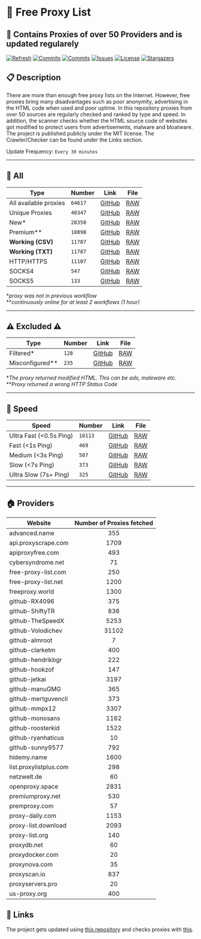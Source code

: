 # 🎉 Free Proxy List 

## 🚀 Contains Proxies of over 50 Providers and is updated regularely

[![Refresh](https://github.com/saschazesiger/Free-Proxies/actions/workflows/update.yml/badge.svg)](https://github.com/saschazesiger/Free-Proxies/actions/workflows/update.yml)
[![Commits](https://img.shields.io/github/last-commit/saschazesiger/Free-Proxies?style=flat&logo=github)](https://github.com/saschazesiger/Free-Proxies/commits/master)
[![Commits](https://img.shields.io/github/commit-activity/w/saschazesiger/Free-Proxies?style=flat&logo=github)](https://github.com/saschazesiger/Free-Proxies/commits/master)
[![Issues](https://img.shields.io/github/issues/saschazesiger/Free-Proxies?style=flat&logo=github)](https://github.com/saschazesiger/Free-Proxies/issues)
[![License](https://img.shields.io/github/license/saschazesiger/Free-Proxies?style=flat&logo=github)](https://github.com/saschazesiger/Free-Proxies/blob/master/LICENSE)
[![Stargazers](https://img.shields.io/github/stars/saschazesiger/Free-Proxies?style=flat&logo=github)](https://github.com/saschazesiger/Free-Proxies/stargazers)

## 📋 Description

There are more than enough free proxy lists on the Internet. However, free proxies bring many disadvantages such as poor anonymity, advertising in the HTML code when used and poor uptime. In this repository proxies from over 50 sources are regularly checked and ranked by type and speed. In addition, the scanner checks whether the HTML source code of websites got modified to protect users from advertisements, malware and bloatware. The project is published publicly under the MIT license. The Crawler/Checker can be found under the Links section.

Update Frequency: ```Every 30 minutes```

-----------------------------------------------------

## 🔎 All

Type | Number | Link | File
--- | --- | --- | ---
All available proxies | ```64617``` | [GitHub](https://github.com/saschazesiger/Free-Proxies/blob/master/proxies/raw.txt) | [RAW](https://raw.githubusercontent.com/saschazesiger/Free-Proxies/master/proxies/raw.txt)
Unique Proxies | ```40347``` | [GitHub](https://github.com/saschazesiger/Free-Proxies/blob/master/proxies/all.txt) | [RAW](https://raw.githubusercontent.com/saschazesiger/Free-Proxies/master/proxies/all.txt)
New* | ```28350``` | [GitHub](https://github.com/saschazesiger/Free-Proxies/blob/master/proxies/new.txt) | [RAW](https://raw.githubusercontent.com/saschazesiger/Free-Proxies/master/proxies/new.txt) 
Premium** | ```10898``` | [GitHub](https://github.com/saschazesiger/Free-Proxies/blob/master/proxies/premium.txt) | [RAW](https://raw.githubusercontent.com/saschazesiger/Free-Proxies/master/proxies/premium.txt)
**Working (CSV)** | ```11787``` | [GitHub](https://github.com/saschazesiger/Free-Proxies/blob/master/proxies/working.csv) | [RAW](https://raw.githubusercontent.com/saschazesiger/Free-Proxies/master/proxies/working.csv)
**Working (TXT)** | ```11787``` | [GitHub](https://github.com/saschazesiger/Free-Proxies/blob/master/proxies/working.txt) | [RAW](https://raw.githubusercontent.com/saschazesiger/Free-Proxies/master/proxies/working.txt)
HTTP/HTTPS | ```11107``` | [GitHub](https://github.com/saschazesiger/Free-Proxies/blob/master/proxies/http.txt) | [RAW](https://raw.githubusercontent.com/saschazesiger/Free-Proxies/master/proxies/http.txt)
SOCKS4 | ```547``` | [GitHub](https://github.com/saschazesiger/Free-Proxies/blob/master/proxies/socks4.txt) | [RAW](https://raw.githubusercontent.com/saschazesiger/Free-Proxies/master/proxies/socks4.txt)
SOCKS5 | ```133``` | [GitHub](https://github.com/saschazesiger/Free-Proxies/blob/master/proxies/socks5.txt) | [RAW](https://raw.githubusercontent.com/saschazesiger/Free-Proxies/master/proxies/socks5.txt) |

**proxy was not in previous workflow*\
***continuously online for at least 2 workflows (1 hour)*

----------------------------------------------------------

## ⚠️ Excluded ⚠️

Type | Number | Link | File
--- | --- | --- | ---
Filtered* | ```128``` | [GitHub](https://github.com/saschazesiger/Free-Proxies/blob/master/proxies/excluded.csv) | [RAW](https://raw.githubusercontent.com/saschazesiger/Free-Proxies/master/proxies/excluded.csv)
Misconfigured** | ```235``` | [GitHub](https://github.com/saschazesiger/Free-Proxies/blob/master/proxies/misconfigured.csv) | [RAW](https://raw.githubusercontent.com/saschazesiger/Free-Proxies/master/proxies/misconfigured.csv) |

**The proxy returned modified HTML. This can be ads, maleware etc.* \
***Proxy returned a wrong HTTP Status Code*

-------------------------------------------------------------

## 🚄 Speed

Speed | Number | Link | File
--- | --- | --- | ---
Ultra Fast (<0.5s Ping) | ```10113``` | [GitHub](https://github.com/saschazesiger/Free-Proxies/blob/master/proxies/ultrafast.txt) | [RAW](https://raw.githubusercontent.com/saschazesiger/Free-Proxies/master/proxies/ultrafast.txt)
Fast (<1s Ping) | ```469``` | [GitHub](https://github.com/saschazesiger/Free-Proxies/blob/master/proxies/fast.txt) | [RAW](https://raw.githubusercontent.com/saschazesiger/Free-Proxies/master/proxies/fast.txt)
Medium (<3s Ping) | ```507``` | [GitHub](https://github.com/saschazesiger/Free-Proxies/blob/master/proxies/medium.txt) | [RAW](https://raw.githubusercontent.com/saschazesiger/Free-Proxies/master/proxies/medium.txt)
Slow (<7s Ping) | ```373``` | [GitHub](https://github.com/saschazesiger/Free-Proxies/blob/master/proxies/slow.txt) | [RAW](https://raw.githubusercontent.com/saschazesiger/Free-Proxies/master/proxies/slow.txt)
Ultra Slow (7s+ Ping) | ```325``` | [GitHub](https://github.com/saschazesiger/Free-Proxies/blob/master/proxies/ultraslow.txt) | [RAW](https://raw.githubusercontent.com/saschazesiger/Free-Proxies/master/proxies/ultraslow.txt)

------------------------------------------------------------------

## 🏠 Providers
| Website  | Number of Proxies fetched |
| ------------- |:-------------:|
|advanced.name|355
api.proxyscrape.com|1709
apiproxyfree.com|493
cybersyndrome.net|71
free-proxy-list.com|250
free-proxy-list.net|1200
freeproxy.world|1300
github-RX4096|375
github-ShiftyTR|836
github-TheSpeedX|5253
github-Volodichev|31102
github-almroot|7
github-clarketm|400
github-hendrikbgr|222
github-hookzof|147
github-jetkai|3197
github-manuGMG|365
github-mertguvencli|373
github-mmpx12|3307
github-monosans|1162
github-roosterkid|1522
github-ryanhaticus|10
github-sunny9577|792
hidemy.name|1600
list.proxylistplus.com|298
netzwelt.de|60
openproxy.space|2831
premiumproxy.net|530
premproxy.com|57
proxy-daily.com|1153
proxy-list.download|2093
proxy-list.org|140
proxydb.net|60
proxydocker.com|20
proxynova.com|35
proxyscan.io|837
proxyservers.pro|20
us-proxy.org|400


## 🔗 Links

The project gets updated using [this repository](https://github.com/saschazesiger/Proxy-Grabber-and-Checker) and checks proxies with [this](https://github.com/saschazesiger/Proxy-Test-Website).
